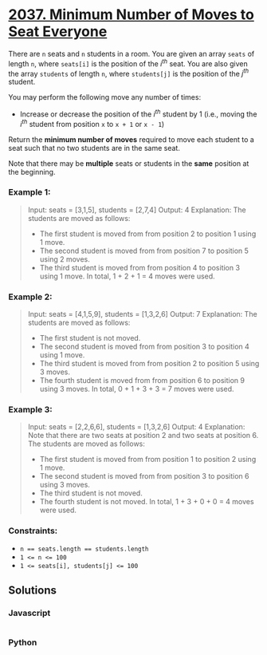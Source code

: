 # [2037. Minimum Number of Moves to Seat Everyone](https://leetcode.com/problems/minimum-number-of-moves-to-seat-everyone/description/)

There are `n` seats and `n` students in a room. You are given an array `seats` of length `n`, where `seats[i]` is the position of the $i^{th}$ seat. You are also given the array `students` of length `n`, where `students[j]` is the position of the $j^{th}$ student.

You may perform the following move any number of times:

- Increase or decrease the position of the $i^{th}$ student by 1 (i.e., moving the $i^{th}$ student from position `x` to `x + 1` or `x - 1`)

Return the **minimum number of moves** required to move each student to a seat such that no two students are in the same seat.

Note that there may be **multiple** seats or students in the **same** position at the beginning.

 
### Example 1:
> Input: seats = [3,1,5], students = [2,7,4]
> Output: 4
> Explanation: The students are moved as follows:
> - The first student is moved from from position 2 to position 1 using 1 move.
> - The second student is moved from from position 7 to position 5 using 2 moves.
> - The third student is moved from from position 4 to position 3 using 1 move.
> In total, 1 + 2 + 1 = 4 moves were used.


### Example 2:
> Input: seats = [4,1,5,9], students = [1,3,2,6]
> Output: 7
> Explanation: The students are moved as follows:
> - The first student is not moved.
> - The second student is moved from from position 3 to position 4 using 1 move.
> - The third student is moved from from position 2 to position 5 using 3 moves.
> - The fourth student is moved from from position 6 to position 9 using 3 moves.
> In total, 0 + 1 + 3 + 3 = 7 moves were used.


### Example 3:
> Input: seats = [2,2,6,6], students = [1,3,2,6]
> Output: 4
> Explanation: Note that there are two seats at position 2 and two seats at position 6.
> The students are moved as follows:
> - The first student is moved from from position 1 to position 2 using 1 move.
> - The second student is moved from from position 3 to position 6 using 3 moves.
> - The third student is not moved.
> - The fourth student is not moved.
> In total, 1 + 3 + 0 + 0 = 4 moves were used.


### Constraints:
- `n == seats.length == students.length`
- `1 <= n <= 100`
- `1 <= seats[i], students[j] <= 100`


## Solutions

### Javascript
```javascript

```

### Python
```python

```